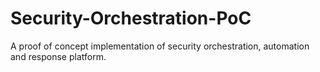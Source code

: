 # Security-Orchestration-PoC
A proof of concept implementation of security orchestration, automation and response platform.
